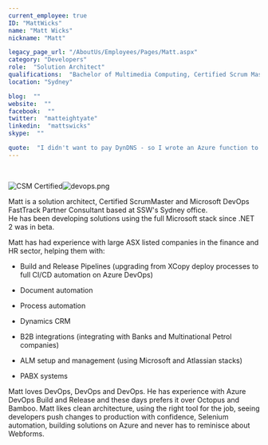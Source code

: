```yaml
---
current_employee: true
ID: "MattWicks"
name: "Matt Wicks"
nickname: "Matt"

legacy_page_url: "/AboutUs/Employees/Pages/Matt.aspx"
category: "Developers"
role:  "Solution Architect"
qualifications:  "Bachelor of Multimedia Computing, Certified Scrum Master"
location: "Sydney"

blog:  ""
website:  ""
facebook:  ""
twitter:  "matteightyate"
linkedin:  "mattswicks"
skype:  ""

quote:  "I didn't want to pay DynDNS - so I wrote an Azure function to replace them"
---
```


​​​​​​<div>​​![CSM Certified](/Images/Bio/badge-7227.png)![devops.png](/Images/Bio/devops.png)  

</div><div>Matt is a solution architect, Certified ScrumMaster and Microsoft DevOps FastTrack Partner Consultant based at SSW's Sydney office.</div><div>  
</div><div>He has been developing solutions using the full Microsoft stack since .NET 2 was in beta.</div><div>  
<div>

​Matt has had experien​​​ce with large ASX listed companies in the finance and HR sector, helping them with: 

*   Build and Release Pipelines (upgrading from XCopy deploy processes to full CI/CD automation on Azure DevOps)  

*   Document automation  

*   Process automation  

*   Dynamics CRM  

*   B2B integrations (integrating with Banks and Multinational Petrol companies)  

*   ALM setup and management (using Microsoft and Atlassian stacks)  

*   PABX systems  

​Matt loves DevOps, DevOps and DevOps. He has experience with Azure DevOps Build and Release and these days prefers it over Octopus​ and Bamboo. Matt likes clean architecture, using the right tool for the job, seeing developers push changes to production with confidence, Selenium automation, building solutions on Azure and never has to reminisce about Webforms.  
​​  

</div></div>